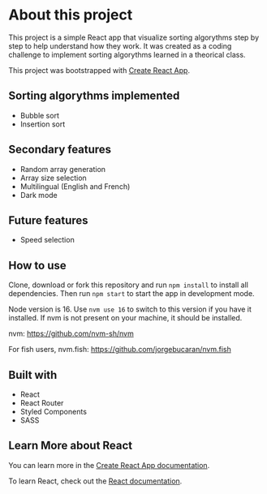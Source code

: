 # About this project

This project is a simple React app that visualize sorting algorythms step by step to help understand how they work. It was created as a coding challenge to implement sorting algorythms learned in a theorical class.

This project was bootstrapped with [Create React App](https://github.com/facebook/create-react-app).

## Sorting algorythms implemented

- Bubble sort
- Insertion sort

## Secondary features

- Random array generation
- Array size selection
- Multilingual (English and French)
- Dark mode

## Future features

- Speed selection

## How to use

Clone, download or fork this repository and run `npm install` to install all dependencies. Then run `npm start` to start the app in development mode.

Node version is 16. Use `nvm use 16` to switch to this version if you have it installed. If nvm is not present on your machine, it should be installed.

nvm:
https://github.com/nvm-sh/nvm

For fish users, nvm.fish:
https://github.com/jorgebucaran/nvm.fish

## Built with

- React
- React Router
- Styled Components
- SASS

## Learn More about React

You can learn more in the [Create React App documentation](https://facebook.github.io/create-react-app/docs/getting-started).

To learn React, check out the [React documentation](https://reactjs.org/).
